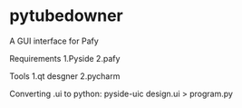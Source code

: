 pytubedowner
============

A GUI interface for Pafy

Requirements
1.Pyside
2.pafy

Tools
1.qt desgner
2.pycharm

Converting .ui to python:
pyside-uic design.ui > program.py
